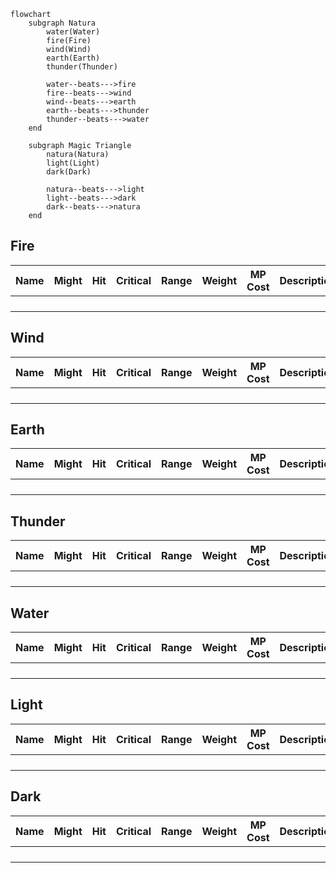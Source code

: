 ```mermaid
flowchart
	subgraph Natura
		water(Water)
		fire(Fire)
		wind(Wind)
		earth(Earth)
		thunder(Thunder)
	
		water--beats--->fire
		fire--beats--->wind
		wind--beats--->earth
		earth--beats--->thunder
		thunder--beats--->water
	end
	
	subgraph Magic Triangle
		natura(Natura)
		light(Light)
		dark(Dark)
		
		natura--beats--->light
		light--beats--->dark
		dark--beats--->natura
	end
```

## Fire

| Name | Might | Hit  | Critical | Range | Weight | MP Cost | Description |
| ---- | ----- | ---- | -------- | ----- | ------ | ------- | ----------- |
|      |       |      |          |       |        |         |             |
|      |       |      |          |       |        |         |             |
|      |       |      |          |       |        |         |             |
|      |       |      |          |       |        |         |             |

## Wind

| Name | Might | Hit  | Critical | Range | Weight | MP Cost | Description |
| ---- | ----- | ---- | -------- | ----- | ------ | ------- | ----------- |
|      |       |      |          |       |        |         |             |
|      |       |      |          |       |        |         |             |
|      |       |      |          |       |        |         |             |
|      |       |      |          |       |        |         |             |

## Earth

| Name | Might | Hit  | Critical | Range | Weight | MP Cost | Description |
| ---- | ----- | ---- | -------- | ----- | ------ | ------- | ----------- |
|      |       |      |          |       |        |         |             |
|      |       |      |          |       |        |         |             |
|      |       |      |          |       |        |         |             |
|      |       |      |          |       |        |         |             |

## Thunder

| Name | Might | Hit  | Critical | Range | Weight | MP Cost | Description |
| ---- | ----- | ---- | -------- | ----- | ------ | ------- | ----------- |
|      |       |      |          |       |        |         |             |
|      |       |      |          |       |        |         |             |
|      |       |      |          |       |        |         |             |
|      |       |      |          |       |        |         |             |

## Water

| Name | Might | Hit  | Critical | Range | Weight | MP Cost | Description |
| ---- | ----- | ---- | -------- | ----- | ------ | ------- | ----------- |
|      |       |      |          |       |        |         |             |
|      |       |      |          |       |        |         |             |
|      |       |      |          |       |        |         |             |
|      |       |      |          |       |        |         |             |

## Light

| Name | Might | Hit  | Critical | Range | Weight | MP Cost | Description |
| ---- | ----- | ---- | -------- | ----- | ------ | ------- | ----------- |
|      |       |      |          |       |        |         |             |
|      |       |      |          |       |        |         |             |
|      |       |      |          |       |        |         |             |
|      |       |      |          |       |        |         |             |

## Dark

| Name | Might | Hit  | Critical | Range | Weight | MP Cost | Description |
| ---- | ----- | ---- | -------- | ----- | ------ | ------- | ----------- |
|      |       |      |          |       |        |         |             |
|      |       |      |          |       |        |         |             |
|      |       |      |          |       |        |         |             |
|      |       |      |          |       |        |         |             |